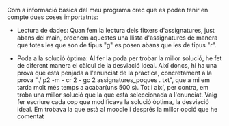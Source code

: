 Com a informació bàsica del meu programa crec que es poden tenir en compte dues coses importatnts:

- Lectura de dades:
  Quan fem la lectura dels fitxers d'assignatures, just abans del main, ordenem aquestes una llista d'assignatures de manera que totes les que son de tipus "g" es posen abans que les de tipus "r".

- Poda a la solució òptima:
  Al fer la poda per trobar la millor solució, he fet de  diferent manera el càlcul de la desviació ideal.  Així doncs,  hi ha una prova que està penjada a l'enunciat de la pràctica, concretament a la prova "./ p2 -m - cr 2 - gc 2 assignatures_poques .        txt", que a mi em tarda molt més temps a acabar(uns 500 s). Tot i així, per contra, em troba una millor solució que la que està seleccionada a l'enunciat. Vaig fer escriure cada cop que modificava la solució òptima, la desviació ideal. Em trobava la que     està al moodle i després la millor opció que he comentat
